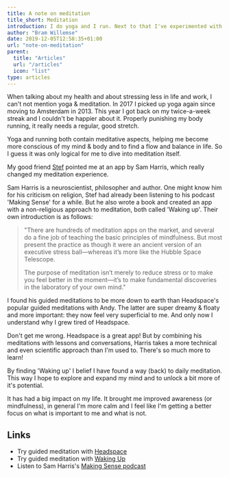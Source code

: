 ```yaml
---
title: A note on meditation
title_short: Meditation
introduction: I do yoga and I run. Next to that I've experimented with multiple methods of meditation. Since discovering Sam Harris's 'Waking Up' guided meditations, I belief I have found an entrance to exploring and expanding my mind.
author: "Bram Willemse"
date: 2019-12-05T12:58:35+01:00
url: "note-on-meditation"
parent:
  title: "Articles"
  url: "/articles"
  icon: "list"
type: articles
---
```


When talking about my health and about stressing less in life and work, I can't not mention yoga &amp; meditation. In 2017 I picked up yoga again since moving to Amsterdam in 2013. This year I got back on my twice-a-week streak and I couldn't be happier about it. Properly punishing my body running, it really needs a regular, good stretch.

Yoga and running both contain meditative aspects, helping me become more conscious of my mind &amp; body and to find a flow and balance in life. So I guess it was only logical for me to dive into meditation itself.

My good friend [Stef](https://stef.co) pointed me at an app by Sam Harris, which really changed my meditation experience.

Sam Harris is a neuroscientist, philosopher and author. One might know him for his criticism on religion, Stef had already been listening to his podcast 'Making Sense' for a while. But he also wrote a book and created an app with a non-religious approach to meditation, both called 'Waking up'. Their own introduction is as follows:

> "There are hundreds of meditation apps on the market, and several do a fine job of teaching the basic principles of mindfulness. But most present the practice as though it were an ancient version of an executive stress ball—whereas it’s more like the Hubble Space Telescope.
>
> The purpose of meditation isn’t merely to reduce stress or to make you feel better in the moment—it’s to make fundamental discoveries in the laboratory of your own mind."

I found his guided meditations to be more down to earth than Headspace's popular guided meditations with Andy. The latter are super dreamy &amp; floaty and more important: they now feel very superficial to me. And only now I understand why I grew tired of Headspace.

Don't get me wrong. Headspace is a great app! But by combining his meditations with lessons and conversations, Harris takes a more technical and even scientific approach than I'm used to. There's so much more to learn!

By finding 'Waking up' I belief I have found a way (back) to daily meditation. This way I hope to explore and expand my mind and to unlock a bit more of it's potential.

It has had a big impact on my life. It brought me improved awareness (or mindfulness), in general I'm more calm and I feel like I'm getting a better focus on what is important to me and what is not.

## Links
- Try guided meditation with [Headspace](https://www.headspace.com/)
- Try guided meditation with [Waking Up](https://www.headspace.com/)
- Listen to Sam Harris's [Making Sense podcast](https://samharris.org/podcast)

